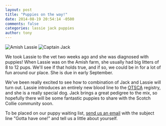 ```yaml
---
layout: post
title: "Puppies on the way!"
date: 2014-08-19 20:54:14 -0500
comments: false
categories: lassie jack puppies 
author: tony
---
```


![Amish Lassie](/images/lassie-circle.png "Amish Lassie")
![Captain Jack](/images/jack-circle.png "Captain Jack")

We took Lassie to the vet two weeks ago and she was diagnosed with puppies!
When Lassie was on the Amish farm, she usually had big litters of 8 to 12 pups.
We'll see if that holds true, and if so, we could be in for a lot of fun around our place.
She is due in early September.

We've been really excited to see how to combination of Jack and Lassie will turn out.
Lassie introduces an entirely new blood line to the [OTSCA](http://www.scotchcollie.org/club/, "Old Time Scotch Collie Association") registry, and she is a really special dog. Jack brings a great pedigree to the mix, so hopefully
there will be some fantastic puppies to share with the Scotch Collie community soon.

To be placed on our puppy waiting list, 
[send us an email](mailto:mindy@halcyonlane.com)
with the subject line "Gotta have one!" and tell us a little about yourself.
